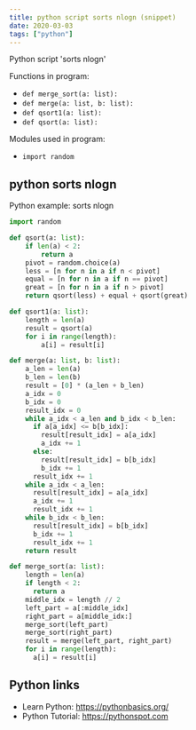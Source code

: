 ```yaml
---
title: python script sorts nlogn (snippet)
date: 2020-03-03
tags: ["python"]
---
```

Python script 'sorts nlogn'

Functions in program: 
* `def merge_sort(a: list):`
* `def merge(a: list, b: list):`
* `def qsort1(a: list):`
* `def qsort(a: list):`

Modules used in program: 
* `import random`

## python sorts nlogn

Python example: sorts nlogn

```python
import random

def qsort(a: list):
    if len(a) < 2:
        return a
    pivot = random.choice(a)
    less = [n for n in a if n < pivot]
    equal = [n for n in a if n == pivot]
    great = [n for n in a if n > pivot]
    return qsort(less) + equal + qsort(great)

def qsort1(a: list):
    length = len(a)
    result = qsort(a)
    for i in range(length):
        a[i] = result[i]

def merge(a: list, b: list):
    a_len = len(a)
    b_len = len(b)
    result = [0] * (a_len + b_len)
    a_idx = 0
    b_idx = 0
    result_idx = 0
    while a_idx < a_len and b_idx < b_len:
      if a[a_idx] <= b[b_idx]:
        result[result_idx] = a[a_idx]
        a_idx += 1
      else:
        result[result_idx] = b[b_idx]
        b_idx += 1
      result_idx += 1
    while a_idx < a_len:
      result[result_idx] = a[a_idx]
      a_idx += 1
      result_idx += 1
    while b_idx < b_len:
      result[result_idx] = b[b_idx]
      b_idx += 1
      result_idx += 1
    return result

def merge_sort(a: list):
    length = len(a)
    if length < 2:
      return a
    middle_idx = length // 2
    left_part = a[:middle_idx]
    right_part = a[middle_idx:]
    merge_sort(left_part)
    merge_sort(right_part)
    result = merge(left_part, right_part)
    for i in range(length):
      a[i] = result[i]


```

## Python links

- Learn Python: https://pythonbasics.org/
- Python Tutorial: https://pythonspot.com
